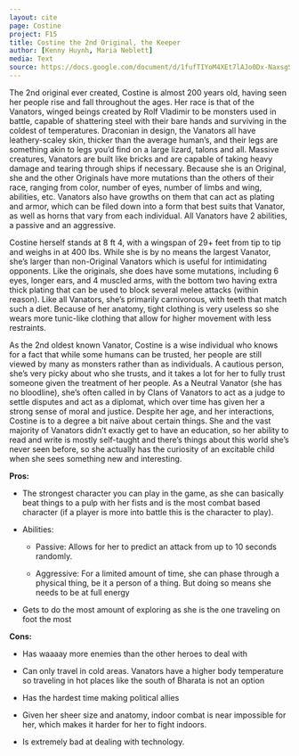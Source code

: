 ```yaml
---
layout: cite
page: Costine
project: F15
title: Costine the 2nd Original, the Keeper
author: [Kenny Huynh, Maria Neblett]
media: Text
source: https://docs.google.com/document/d/1fufTIYoM4XEt7lAJo0Dx-NaxsgS-ZYNdUuGJaNDWrlY/edit?usp=sharing
---
```

The 2nd original ever created, Costine is almost 200 years old, having seen her people rise and fall throughout the ages. Her race is that of the Vanators, winged beings created by Rolf Vladimir to be monsters used in battle, capable of shattering steel with their bare hands and surviving in the coldest of temperatures. Draconian in design, the Vanators all have leathery-scaley skin, thicker than the average human’s, and their legs are something akin to legs you’d find on a large lizard, talons and all. Massive creatures, Vanators are built like bricks and are capable of taking heavy damage and tearing through ships if necessary. Because she is an Original, she and the other Originals have more mutations than the others of their race, ranging from color, number of eyes, number of limbs and wing, abilities, etc. Vanators also have growths on them that can act as plating and armor, which can be filed down into a form that best suits that Vanator, as well as horns that vary from each individual. All Vanators have 2 abilities, a passive and an aggressive.

Costine herself stands at 8 ft 4, with a wingspan of 29+ feet from tip to tip and weighs in at 400 lbs. While she is by no means the largest Vanator, she’s larger than non-Original Vanators which is useful for intimidating opponents. Like the originals, she does have some mutations, including 6  eyes, longer ears, and 4 muscled arms, with the bottom two having extra thick plating that can be used to block several melee attacks (within reason). Like all Vanators, she’s primarily carnivorous, with teeth that match such a diet. Because of her anatomy, tight clothing is very useless so she wears more tunic-like clothing that allow for higher movement with less restraints.

As the 2nd oldest known Vanator, Costine is a wise individual who knows for a fact that while some humans can be trusted, her people are still viewed by many as monsters rather than as individuals. A cautious person, she’s very picky about who she trusts, and it takes a lot for her to fully trust someone given the treatment of her people. As a Neutral Vanator (she has no bloodline), she’s often called in by Clans of Vanators to act as a judge to settle disputes and act as a diplomat, which over time has given her a strong sense of moral and justice. Despite her age, and her interactions, Costine is to a degree a bit naïve about certain things. She and the vast majority of Vanators didn’t exactly get to have an education, so her ability to read and write is mostly self-taught and there’s things about this world she’s never seen before, so she actually has the curiosity of an excitable child when she sees something new and interesting.

**Pros:**

- The strongest character you can play in the game, as she can basically beat things to a pulp with her fists and is the most combat based character (if a player is more into battle this is the character to play).

- Abilities:

    - Passive: Allows for her to predict an attack from up to 10 seconds randomly.

    - Aggressive: For a limited amount of time, she can phase through a physical thing, be it a person of a thing. But doing so means she needs to be at full energy

- Gets to do the most amount of exploring as she is the one traveling on foot the most

**Cons:**

- Has waaaay more enemies than the other heroes to deal with

- Can only travel in cold areas. Vanators have a higher body temperature so traveling in hot places like the south of Bharata is not an option

- Has the hardest time making political allies

- Given her sheer size and anatomy, indoor combat is near impossible for her, which makes it harder for her to fight indoors.

- Is extremely bad at dealing with technology.
